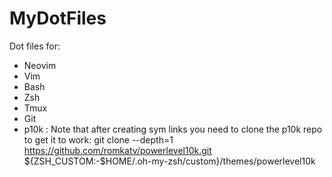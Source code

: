 # MyDotFiles
Dot files for:
* Neovim
* Vim
* Bash
* Zsh
* Tmux
* Git
* p10k : Note that after creating sym links you need to clone the p10k repo to get it to work: git clone --depth=1 https://github.com/romkatv/powerlevel10k.git ${ZSH_CUSTOM:-$HOME/.oh-my-zsh/custom}/themes/powerlevel10k

